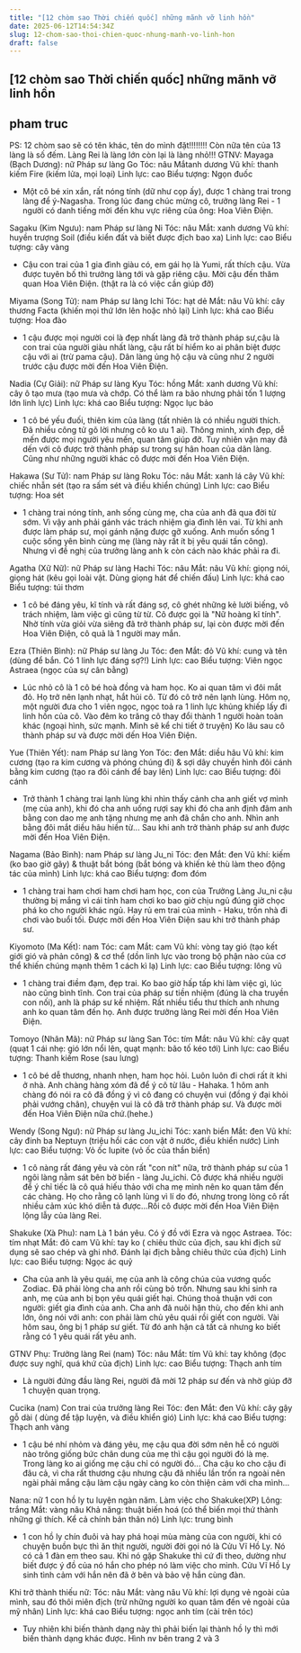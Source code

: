 ```yaml
---
title: "[12 chòm sao Thời chiến quốc] những mãnh vỡ linh hồn"
date: 2025-06-12T14:54:34Z
slug: 12-chom-sao-thoi-chien-quoc-nhung-manh-vo-linh-hon
draft: false
---
```


## [12 chòm sao Thời chiến quốc] những mãnh vỡ linh hồn

## pham truc

PS: 12 chòm sao sẽ có tên khác, tên do mình đặt!!!!!!!!
Còn nữa tên của 13 làng là số đếm. Làng Rei là làng lớn còn lại là làng nhỏ!!!
GTNV:
Mayaga (Bạch Dương): nữ
Pháp sư làng Go
Tóc: nâu
Mắtanh dương
Vũ khí: thanh kiếm Fire (kiếm lửa, mọi loại)
Linh lực: cao
Biểu tượng: Ngọn đuốc
- Một cô bé xin xắn, rất nóng tính (dữ như cọp ấy), được 1 chàng trai trong làng để ý-Nagasha. Trong lúc đang chúc mừng cô, trưởng làng Rei - 1 người có danh tiếng mời đến khu vực riêng của ông: Hoa Viên Điện.
 
Sagaku (Kim Ngưu): nam
Pháp sư làng Ni
Tóc: nâu
Mắt: xanh dương
Vũ khí: huyền trượng Soil (điều kiển đất và biết được địch bao xa)
Linh lực: cao
Biểu tượng: cây vàng
- Cậu con trai của 1 gia đình giàu có, em gái họ là Yumi, rất thích cậu. Vừa được tuyên bố thì trưởng làng tới và gặp riêng cậu. Mời cậu đến thăm quan Hoa Viên Điện. (thật ra là có việc cần giúp đỡ)
 
Miyama (Song Tử): nam
Pháp sư làng Ichi
Tóc: hạt dẻ
Mắt: nâu
Vũ khí: cây thương Facta (khiến mọi thứ lớn lên hoặc nhỏ lại)
Linh lực: khá cao
Biểu tượng: Hoa đào
- 1 cậu được mọi người coi là đẹp nhất làng đã trở thành pháp sư,cậu là con trai của người giàu nhất làng, cậu rất bí hiểm ko ai phân biệt được cậu với ai (trừ pama cậu). Dân làng ủng hộ cậu và cũng như 2 người trước cậu được mời đến Hoa Viên Điện.
 
Nadia (Cự Giải): nữ
Pháp sư làng Kyu
Tóc: hồng
Mắt: xanh dương
Vũ khí: cây ô tạo mưa (tạo mưa và chớp. Có thể làm ra bão nhưng phải tốn 1 lượng lớn linh lực)
Linh lực: khá cao
Biểu tượng: Ngọc lục bảo
- 1 cô bé yếu đuối, thiên kim của làng (tất nhiên là có nhiều người thích. Đã nhiều công tử gõ lời nhưng cô ko ưu 1 ai). Thông minh, xinh đẹp, dễ mến được mọi người yêu mến, quan tâm giúp đỡ. Tuy nhiên vận may đã dến với cô được trở thành pháp sư trong sự hân hoan của dân làng. Cũng như những người khác cô được mời đến Hoa Viên Điện.
 
Hakawa (Sư Tử): nam
Pháp sư làng Roku
Tóc: nâu
Mắt: xanh lá cây
Vũ khí: chiếc nhẫn sét (tạo ra sấm sét và điều khiển chúng)
Linh lực: cao
Biểu tượng: Hoa sét
- 1 chàng trai nóng tính, anh sống cùng mẹ, cha của anh đã qua đời từ sớm. Vì vậy anh phải gánh vác trách nhiệm gia đình lên vai. Từ khi anh được làm pháp sư, mọi gánh nặng được gỡ xuống. Anh muốn sống 1 cuộc sống yên bình cùng mẹ (làng này rất ít bị yêu quái tấn công). Nhưng vì đề nghị của trưởng làng anh k còn cách nào khác phải ra đi.
 
Agatha (Xữ Nữ): nữ
Pháp sư làng Hachi
Tóc: nâu
Mắt: nâu
Vũ khí: giọng nói, giọng hát (kêu gọi loài vật. Dùng giọng hát để chiến đấu)
Linh lực: khá cao
Biểu tượng: túi thơm
- 1 cô bé đáng yêu, kĩ tính và rất đáng sợ, cô ghét những kẻ lười biếng, vô trách nhiệm, làm việc gì cũng từ từ. Cô được gọi là "Nữ hoàng kĩ tính". Nhờ tính vừa giỏi vừa siêng đã trở thành pháp sư, lại còn được mời đến Hoa Viên Điện, cô quả là 1 người may mắn.
 
 
Ezra (Thiên Bình): nữ
Pháp sư làng Ju
Tóc: đen
Mắt: đỏ
Vũ khí: cung và tên (dùng để bắn. Có 1 linh lực đáng sợ?!)
Linh lực: cao
Biểu tượng: Viên ngọc Astraea (ngọc của sự cân bằng)
- Lúc nhỏ cô là 1 cô bé hoà đồng và ham học. Ko ai quan tâm vì đôi mắt đỏ. Họ trở nên lạnh nhạt, hắt hủi cô. Từ đó cô trở nên lạnh lùng. Hôm nọ, một người đưa cho 1 viên ngọc, ngọc toả ra 1 linh lực khủng khiếp lấy đi linh hồn của cô. Vào đêm ko trăng cô thay đổi thành 1 người hoàn toàn khác (ngoại hình, sức mạnh. Mình sẽ kể chi tiết ở truyện) Ko lâu sau cô thành pháp sư và được mời dến Hoa Viên Điện.
 
Yue (Thiên Yết): nam
Pháp sư làng Yon
Tóc: đen
Mắt: diều hâu
Vũ khí: kim cương (tạo ra kim cương và phóng chúng đi) & sợi dây chuyền hình đôi cánh bằng kim cương (tạo ra đôi cánh để bay lên)
Linh lực: cao
Biểu tượng: đôi cánh
- Trở thành 1 chàng trai lạnh lùng khi nhìn thấy cảnh cha anh giết vợ mình (mẹ của anh), khi đó cha anh uống rượi say khi đó cha anh định đâm anh bằng con dao mẹ anh tặng nhưng mẹ anh đã chắn cho anh. Nhìn anh bằng đôi mắt diều hâu hiền từ... Sau khi anh trở thành pháp sư anh được mời đến Hoa Viên Điện.
 
Nagama (Bảo Bình): nam
Pháp sư làng Ju_ni
Tóc: đen
Mắt: đen
Vũ khí: kiếm (ko bao giờ gãy) & thuật bắt bóng (bắt bóng và khiến kẻ thù làm theo động tác của mình)
Linh lực: khá cao
Biểu tượng: đom đóm
- 1 chàng trai ham chơi ham chơi ham học, con của Trưởng Làng Ju_ni cậu thường bị mắng vì cái tính ham chơi ko bao giờ chịu ngủ đúng giờ chọc phá ko cho người khác ngủ. Hay rủ em trai của mình - Haku, trốn nhà đi chơi vào buổi tối. Được mời đến Hoa Viên Điện sau khi trở thành pháp sư.
 
Kiyomoto (Ma Kết): nam
Tóc: cam
Mắt: cam
Vũ khí: vòng tay gió (tạo kết giới gió và phản công) & cơ thể (dồn linh lực vào trong bộ phận nào của cơ thể khiến chúng mạnh thêm 1 cách kì lạ)
Linh lực: cao
Biểu tượng: lông vũ
- 1 chàng trai điềm đạm, đẹp trai. Ko bao giờ hấp tấp khi làm việc gì, lúc nào cũng bình tĩnh. Con trai của pháp sư tiền nhiệm (đúng là cha truyền con nối), anh là pháp sư kế nhiệm. Rất nhiều tiểu thư thích anh nhưng anh ko quan tâm đến họ. Anh được trưởng làng Rei mời đến Hoa Viên Điện.
 
Tomoyo (Nhân Mã): nữ
Pháp sư làng San
Tóc: tím
Mắt: nâu
Vũ khí: cây quạt (quạt 1 cái nhẹ: gió lớn nổi lên, quạt mạnh: bão tố kéo tới)
Linh lực: cao
Biểu tượng: Thanh kiếm Rose (sau lưng)
- 1 cô bé dễ thương, nhanh nhẹn, ham học hỏi. Luôn luôn đi chơi rất ít khi ở nhà. Anh chàng hàng xóm đã để ý cô từ lâu - Hahaka. 1 hôm anh chàng đó nói ra cô đã đồng ý vì cô đang có chuyện vui (đồng ý đại khỏi phải vướng chân), chuyện vui là cô đã trở thành pháp sư. Và được mời đến Hoa Viên Điện nữa chứ.(hehe.)
 
 
Wendy (Song Ngư): nữ
Pháp sư làng Ju_ichi
Tóc: xanh biển
Mắt: đen
Vũ khí: cây đinh ba Neptuyn (triệu hồi các con vật ở nước, điều khiển nước)
Linh lực: cao
Biểu tượng: Vỏ ốc Iupite (vỏ ốc của thần biển)
- 1 cô nàng rất đáng yêu và còn rất "con nít" nữa, trở thành pháp sư của 1 ngôi làng nằm sát bên bờ biển - làng Ju_ichi. Cô được khá nhiều người để ý chỉ tiếc là cô quá hiếu thảo với cha mẹ mình nên ko quan tâm đến các chàng. Họ cho rằng cô lạnh lùng vì lí do đó, nhưng trong lòng cô rất nhiều cảm xúc khó diễn tả được...Rồi cô được mời đến Hoa Viên Điện lộng lẫy của làng Rei.
 
Shakuke (Xà Phu): nam
Là 1 bán yêu. Có ý đồ với Ezra và ngọc Astraea.
Tóc: tím nhạt
Mắt: đỏ cam
Vũ khí: tay ko ( chiêu thức của địch, sau khi địch sử dụng sẽ sao chép và ghi nhớ. Đánh lại địch bằng chiêu thức của địch)
Linh lực: cao
Biểu tượng: Ngọc ác quỷ
- Cha của anh là yêu quái, mẹ của anh là công chúa của vương quốc Zodiac. Đã phải lòng cha anh rồi cùng bỏ trốn. Nhưng sau khi sinh ra anh, mẹ của anh bị bọn yêu quái giết hại. Chúng thoả thuận với con người: giết gia đình của anh. Cha anh đã nuôi hận thù, cho đến khi anh lớn, ông nói với anh: con phải làm chủ yêu quái rồi giết con người. Vài hôm sau, ông bị 1 pháp sư giết. Từ đó anh hận cả tất cả nhưng ko biết rằng có 1 yêu quái rất yêu anh.
 
 
 
 
GTNV Phụ:
Trưởng làng Rei (nam)
Tóc: nâu
Mắt: tím
Vũ khí: tay không (đọc được suy nghĩ, quá khứ của địch)
Linh lực: cao
Biểu tượng: Thạch anh tím
- Là người đứng đầu làng Rei, người đã mời 12 pháp sư đến và nhờ giúp đỡ 1 chuyện quan trọng.
 
 
 
Cucika (nam)
Con trai của trưởng làng Rei
Tóc: đen
Mắt: đen
Vũ khí: cây gậy gỗ dài ( dùng để tập luyện, và điều khiển gió)
Linh lực: khá cao
Biểu tượng: Thạch anh vàng
- 1 cậu bé nhí nhỏm và đáng yêu, mẹ cậu qua đời sớm nên hễ có người nào trông giống bức chân dung của mẹ thì cậu gọi người đó là mẹ. Trong làng ko ai giống mẹ cậu chỉ có người đó... Cha cậu ko cho cậu đi đâu cả, vì cha rất thương cậu nhưng cậu đã nhiều lần trốn ra ngoài nên ngài phải mắng cậu làm cậu ngày càng ko còn thiện cảm với cha mình...
 
Nana: nữ
1 con hồ ly tu luyện ngàn năm. Làm việc cho Shakuke(XP)
Lông: trắng
Mắt: vàng nâu
Khả năng: thuật biến hoá (có thể biến mọi thứ thành những gì thích. Kể cả chính bản thân nó)
Linh lực: trung bình
- 1 con hồ ly chín đuôi và hay phá hoại mùa màng của con người, khi có chuyện buồn bực thì ăn thịt người, người đời gọi nó là Cửu Vĩ Hồ Ly. Nó có cả 1 đàn em theo sau. Khi nó gặp Shakuke thì cứ đi theo, dường như biết được ý đồ của nó hắn cho phép nó làm việc cho mình. Cửu Vĩ Hồ Ly sinh tình cảm với hắn nên đã ở bên và bảo vệ hắn cùng đàn.
 
Khi trở thành thiếu nữ:
Tóc: nâu
Mắt: vàng nâu
Vũ khí: lợi dụng vẻ ngoài của mình, sau đó thôi miên địch (trừ những người ko quan tâm đến vẻ ngoài của mỹ nhân)
Linh lực: khá cao
Biểu tượng: ngọc anh tím (cài trên tóc)
- Tuy nhiên khi biến thành dạng này thì phải biến lại thành hồ ly thì mới biến thành dạng khác được.
Hình nv bên trang 2 và 3